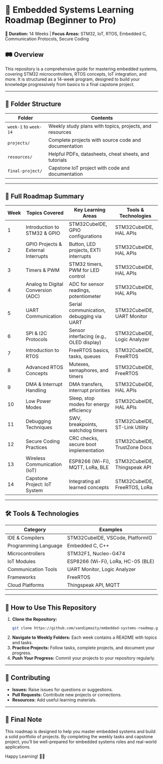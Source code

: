 # 📘 Embedded Systems Learning Roadmap (Beginner to Pro)
**📅 Duration:** 14 Weeks  |  **Focus Areas:** STM32, IoT, RTOS, Embedded C, Communication Protocols, Secure Coding

## 🛤️ Overview
This repository is a comprehensive guide for mastering embedded systems, covering STM32 microcontrollers, RTOS concepts, IoT integration, and more. It is structured as a 14-week program, designed to build your knowledge progressively from basics to a final capstone project.

---
## 📂 Folder Structure
| **Folder**         | **Contents**                                        |
|-------------------|--------------------------------------------------|
| `week-1` to `week-14` | Weekly study plans with topics, projects, and resources |
| `projects/`        | Complete projects with source code and documentation |
| `resources/`       | Helpful PDFs, datasheets, cheat sheets, and tutorials |
| `final-project/`   | Capstone IoT project with code and documentation |

---
## 📅 Full Roadmap Summary
| **Week** | **Topics Covered**                  | **Key Learning Areas**                     | **Tools & Technologies**          |
|---------|------------------------------------|-----------------------------------------|----------------------------------|
| 1       | Introduction to STM32 & GPIO       | STM32CubeIDE, GPIO configurations        | STM32CubeIDE, HAL APIs           |
| 2       | GPIO Projects & External Interrupts| Button, LED projects, EXTI interrupts   | STM32CubeIDE, HAL APIs           |
| 3       | Timers & PWM                       | STM32 timers, PWM for LED control       | STM32CubeIDE, HAL APIs           |
| 4       | Analog to Digital Conversion (ADC) | ADC for sensor readings, potentiometer  | STM32CubeIDE, HAL APIs           |
| 5       | UART Communication                 | Serial communication, debugging via UART| STM32CubeIDE, UART Monitor       |
| 6       | SPI & I2C Protocols                | Sensor interfacing (e.g., OLED display) | STM32CubeIDE, Logic Analyzer     |
| 7       | Introduction to RTOS               | FreeRTOS basics, tasks, queues          | STM32CubeIDE, FreeRTOS           |
| 8       | Advanced RTOS Concepts             | Mutexes, semaphores, and timers         | STM32CubeIDE, FreeRTOS           |
| 9       | DMA & Interrupt Handling           | DMA transfers, interrupt priorities      | STM32CubeIDE, HAL APIs           |
| 10      | Low Power Modes                    | Sleep, stop modes for energy efficiency | STM32CubeIDE, HAL APIs           |
| 11      | Debugging Techniques               | SWV, breakpoints, watchdog timers       | STM32CubeIDE, ST-Link Utility    |
| 12      | Secure Coding Practices            | CRC checks, secure boot implementation  | STM32CubeIDE, TrustZone Docs     |
| 13      | Wireless Communication (IoT)       | ESP8266 (Wi-Fi), MQTT, LoRa, BLE       | STM32CubeIDE, Thingspeak API     |
| 14      | Capstone Project: IoT System       | Integrating all learned concepts         | STM32CubeIDE, FreeRTOS, LoRa     |

---
## 🛠️ Tools & Technologies
| **Category**         | **Examples**                             |
|---------------------|----------------------------------------|
| IDE & Compilers     | STM32CubeIDE, VSCode, PlatformIO      |
| Programming Language| Embedded C, C++                       |
| Microcontrollers    | STM32F1, Nucleo-G474                  |
| IoT Modules         | ESP8266 (Wi-Fi), LoRa, HC-05 (BLE)   |
| Communication Tools | UART Monitor, Logic Analyzer          |
| Frameworks          | FreeRTOS                              |
| Cloud Platforms     | Thingspeak API, MQTT                  |

---
## 📝 How to Use This Repository
1. **Clone the Repository:**
   ```bash
   git clone https://github.com/sandipmaity/embedded-systems-roadmap.git
   ```
2. **Navigate to Weekly Folders:** Each week contains a README with topics and tasks.
3. **Practice Projects:** Follow tasks, complete projects, and document your progress.
4. **Push Your Progress:** Commit your projects to your repository regularly.

---
## 🙌 Contributing
- **Issues:** Raise issues for questions or suggestions.
- **Pull Requests:** Contribute new projects or corrections.
- **Resources:** Add useful learning materials.

---
## 🌟 Final Note
This roadmap is designed to help you master embedded systems and build a solid portfolio of projects. By completing the weekly tasks and capstone project, you’ll be well-prepared for embedded systems roles and real-world applications.

Happy Learning! 🚀😊